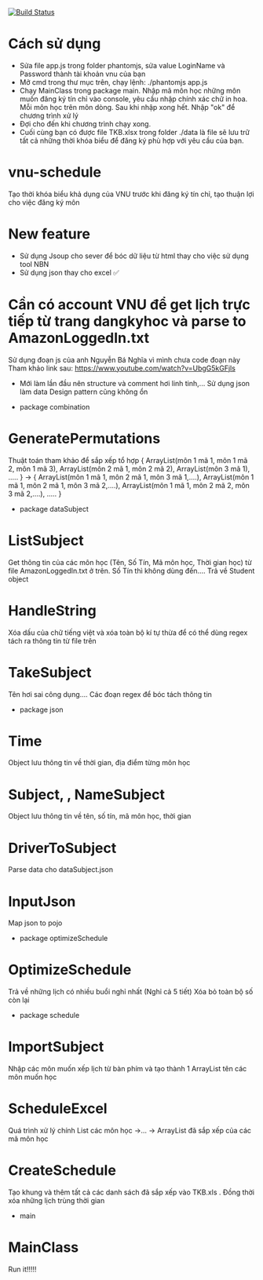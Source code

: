 ﻿[![Build Status](https://travis-ci.com/zzBBc/vnu-schedule.svg?branch=master)](https://travis-ci.com/zzBBc/vnu-schedule)
# Cách sử dụng
- Sửa file app.js trong folder phantomjs, sửa value LoginName và Password thành tài khoản vnu của bạn
- Mở cmd trong thư mục trên, chạy lệnh: ./phantomjs app.js
- Chạy MainClass trong package main. Nhập mã môn học những môn muốn đăng ký tín chỉ vào console, yêu cầu nhập chính xác chữ in hoa. Mỗi môn học trên môn dòng. Sau khi nhập xong hết. Nhập "ok" để chương trình xử lý
- Đợi cho đến khi chương trình chạy xong.
- Cuối cùng bạn có được file TKB.xlsx trong folder ./data là file sẽ lưu trữ tất cả những thời khóa biểu để đăng ký phù hợp với yêu cầu của bạn.

# vnu-schedule
Tạo thời khóa biểu khả dụng của VNU trước khi đăng ký tín chỉ, tạo thuận lợi cho việc đăng ký môn

# New feature
- Sử dụng Jsoup cho sever để bóc dữ liệu từ html thay cho việc sử dụng tool NBN
- Sử dụng json thay cho excel ✅

# Cần có account VNU để get lịch trực tiếp từ trang dangkyhoc và parse to AmazonLoggedIn.txt
Sử dụng đoạn js của anh Nguyễn Bá Nghĩa vì mình chưa code đoạn này
Tham khảo link sau: https://www.youtube.com/watch?v=UbgG5kGFjls

* Mới làm lần đầu nên structure và comment hơi linh tinh,...
Sử dụng json làm data
Design pattern cũng không ổn

* package combination
# GeneratePermutations
Thuật toán tham khảo để sắp xếp tổ hợp {
ArrayList(môn 1 mã 1, môn 1 mã 2, môn 1 mã 3),
ArrayList(môn 2 mã 1, môn 2 mã 2),
ArrayList(môn 3 mã 1),
.....
}
-> {
ArrayList(môn 1 mã 1, môn 2 mã 1, môn 3 mã 1,....),
ArrayList(môn 1 mã 1, môn 2 mã 1, môn 3 mã 2,....),
ArrayList(môn 1 mã 1, môn 2 mã 2, môn 3 mã 2,....),
.....
}

* package dataSubject
# ListSubject
Get thông tin của các môn học (Tên, Số Tín, Mã môn học, Thời gian học) từ file AmazonLoggedIn.txt ở trên. Số Tín thì không dùng đến....
Trả về Student object

# HandleString
Xóa dấu của chữ tiếng việt và xóa toàn bộ kí tự thừa để có thể dùng regex tách ra thông tin từ file trên

# TakeSubject
Tên hơi sai công dụng....
Các đoạn regex để bóc tách thông tin

* package json
# Time
Object lưu thông tin về thời gian, địa điểm từng môn học

# Subject, , NameSubject
Object lưu thông tin về tên, số tín, mã môn học, thời gian

# DriverToSubject
Parse data cho dataSubject.json

# InputJson
Map json to pojo

* package optimizeSchedule
# OptimizeSchedule
Trả về những lịch có nhiều buổi nghỉ nhất (Nghỉ cả 5 tiết)
Xóa bỏ toàn bộ số còn lại


* package schedule
# ImportSubject
Nhập các môn muốn xếp lịch từ bàn phím và tạo thành 1 ArrayList tên các môn muốn học

# ScheduleExcel
Quá trình xử lý chính
List các môn học ->... -> ArrayList đã sắp xếp của các mã môn học

# CreateSchedule
Tạo khung và thêm tất cả các danh sách đã sắp xếp vào TKB.xls .
Đồng thời xóa những lịch trùng thời gian

* main
# MainClass
Run it!!!!!
